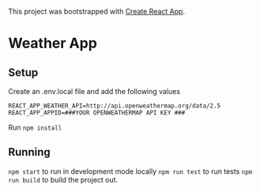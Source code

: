 This project was bootstrapped with [Create React App](https://github.com/facebook/create-react-app).

# Weather App

## Setup
Create an .env.local file and add the following values

```
REACT_APP_WEATHER_API=http://api.openweathermap.org/data/2.5
REACT_APP_APPID=###YOUR OPENWEATHERMAP API KEY ###

```

Run `npm install`


## Running

`npm start` to run in development mode locally
`npm run test` to run tests
`npm run build` to build the project out.